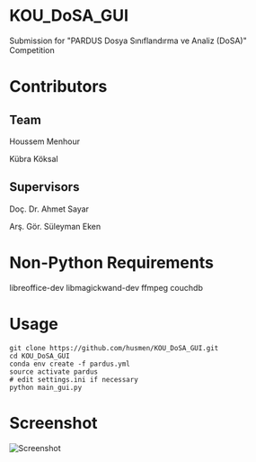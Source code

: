 # KOU_DoSA_GUI
Submission for "PARDUS Dosya Sınıflandırma ve Analiz (DoSA)" Competition

# Contributors
## Team

Houssem Menhour

Kübra Köksal

## Supervisors

Doç. Dr. Ahmet Sayar

Arş. Gör. Süleyman Eken


# Non-Python Requirements
libreoffice-dev
libmagickwand-dev
ffmpeg
couchdb

# Usage
    git clone https://github.com/husmen/KOU_DoSA_GUI.git
    cd KOU_DoSA_GUI
    conda env create -f pardus.yml
    source activate pardus
    # edit settings.ini if necessary
    python main_gui.py

# Screenshot
![Screenshot](https://github.com/husmen/KOU_DoSA_GUI/blob/master/screenshot.png)
